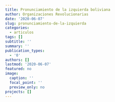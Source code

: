 ```yaml
---
title: Pronunciamiento de la izquierda boliviana
author: Organizaciones Revolucionarias
date: '2020-06-07'
slug: pronunciamiento-de-la-izquierda
categories:
  - articulos
tags: []
subtitle: ''
summary: ''
publication_types:
  - '0'
authors: []
lastmod: '2020-06-07'
featured: no
image:
  caption: ''
  focal_point: ''
  preview_only: no
projects: []
---
```

